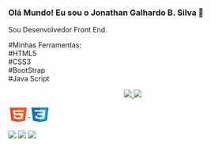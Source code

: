 ### Olá Mundo! Eu sou o Jonathan Galhardo B. Silva 👋
Sou Desenvolvedor Front End. 

#Minhas Ferramentas: <br>
#HTML5 <br>
#CSS3<br>
#BootStrap<br> 
#Java Script 



<div align="center">
  <a href="https://github.com/galhardo87">
<img height="180em" src="https://github-readme-stats.vercel.app/api?username=Jonathan-Galhardo&show_icons=true&theme=dracula&include_all_commits=true&count_private=true"/>
<img height="180em" src="https://github-readme-stats.vercel.app/api/top-langs/?username=Jonathan-Galhardo&layout=compact&langs_count=7&theme=dracula"/>
</div>
  <a href="https://github.com/Jonathan-Galhardo">

 <div style="display: inline_block"><br>
  <img align="center" alt="Galhardo-HTML" height="30" width="40" src="https://raw.githubusercontent.com/devicons/devicon/master/icons/html5/html5-original.svg">
  <img align="center" alt="Galhardo-CSS" height="30" width="40" src="https://raw.githubusercontent.com/devicons/devicon/master/icons/css3/css3-original.svg">
 </div>
 <br>  
 <div> 
  <a href="https://www.instagram.com/galhardo_87/" target="_blank"><img src="https://img.shields.io/badge/-Instagram-%23E4405F?style=for-the-badge&logo=instagram&logoColor=white" target="_blank"></a>
   <a href = "mailto:galhardoj@gmail.com"><img src="https://img.shields.io/badge/-Gmail-%23333?style=for-the-badge&logo=gmail&logoColor=white" target="_blank"></a>
  <a href="https://www.linkedin.com/in/jonathan-galhardo-barbosa-silva-b2b945130/" target="_blank"><img src="https://img.shields.io/badge/-LinkedIn-%230077B5?style=for-the-badge&logo=linkedin&logoColor=white" target="_blank"></a> 
 
 </div>

